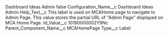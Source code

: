 <?xml version="1.0" encoding="UTF-8"?>
<CustomMetadata xmlns="http://soap.sforce.com/2006/04/metadata" xmlns:xsi="http://www.w3.org/2001/XMLSchema-instance" xmlns:xsd="http://www.w3.org/2001/XMLSchema">
    <label>Dashboard Ideas Admin</label>
    <protected>false</protected>
    <values>
        <field>Configuration_Name__c</field>
        <value xsi:type="xsd:string">Dashboard Ideas Admin</value>
    </values>
    <values>
        <field>Help_Text__c</field>
        <value xsi:type="xsd:string">This label is used on MCAHome page to navigate to Admin Page. This value stores the partial URL of &quot;Admin Page&quot; displayed on MCA Home Page.</value>
    </values>
    <values>
        <field>Id_Value__c</field>
        <value xsi:type="xsd:string">10190000002Y9Nc</value>
    </values>
    <values>
        <field>Parent_Component_Name__c</field>
        <value xsi:type="xsd:string">MCAHomePage</value>
    </values>
    <values>
        <field>Type__c</field>
        <value xsi:type="xsd:string">Label</value>
    </values>
</CustomMetadata>
